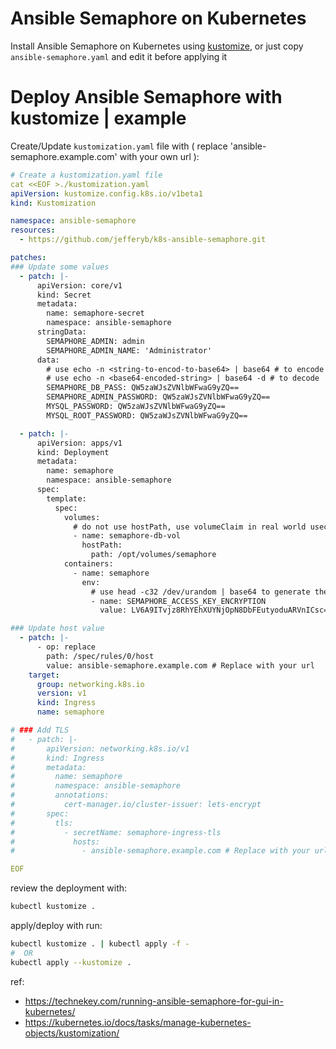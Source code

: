 # Ansible Semaphore on Kubernetes

Install Ansible Semaphore on Kubernetes using [kustomize](https://kubernetes.io/docs/tasks/manage-kubernetes-objects/kustomization/), or just copy `ansible-semaphore.yaml` and edit it before applying it

# Deploy Ansible Semaphore with kustomize | example

Create/Update `kustomization.yaml` file with ( replace 'ansible-semaphore.example.com' with your own url ):

```yaml
# Create a kustomization.yaml file
cat <<EOF >./kustomization.yaml
apiVersion: kustomize.config.k8s.io/v1beta1
kind: Kustomization

namespace: ansible-semaphore
resources:
  - https://github.com/jefferyb/k8s-ansible-semaphore.git

patches:
### Update some values
  - patch: |-
      apiVersion: core/v1
      kind: Secret
      metadata:
        name: semaphore-secret
        namespace: ansible-semaphore
      stringData:
        SEMAPHORE_ADMIN: admin
        SEMAPHORE_ADMIN_NAME: 'Administrator'
      data:
        # use echo -n <string-to-encod-to-base64> | base64 # to encode
        # use echo -n <base64-encoded-string> | base64 -d # to decode
        SEMAPHORE_DB_PASS: QW5zaWJsZVNlbWFwaG9yZQ==
        SEMAPHORE_ADMIN_PASSWORD: QW5zaWJsZVNlbWFwaG9yZQ==
        MYSQL_PASSWORD: QW5zaWJsZVNlbWFwaG9yZQ==
        MYSQL_ROOT_PASSWORD: QW5zaWJsZVNlbWFwaG9yZQ==

  - patch: |-
      apiVersion: apps/v1
      kind: Deployment
      metadata:
        name: semaphore
        namespace: ansible-semaphore
      spec:
        template:
          spec:
            volumes:
              # do not use hostPath, use volumeClaim in real world usecase
              - name: semaphore-db-vol
                hostPath:
                  path: /opt/volumes/semaphore
            containers:
              - name: semaphore
                env:
                  # use head -c32 /dev/urandom | base64 to generate the below value
                  - name: SEMAPHORE_ACCESS_KEY_ENCRYPTION
                    value: LV6A9ITvjz8RhYEhXUYNjOpN8DbFEutyoduARVnICsc=

### Update host value
  - patch: |-
      - op: replace
        path: /spec/rules/0/host
        value: ansible-semaphore.example.com # Replace with your url
    target:
      group: networking.k8s.io
      version: v1
      kind: Ingress
      name: semaphore

# ### Add TLS
#   - patch: |-
#       apiVersion: networking.k8s.io/v1
#       kind: Ingress
#       metadata:
#         name: semaphore
#         namespace: ansible-semaphore
#         annotations:
#           cert-manager.io/cluster-issuer: lets-encrypt
#       spec:
#         tls:
#           - secretName: semaphore-ingress-tls
#             hosts:
#               - ansible-semaphore.example.com # Replace with your url

EOF
```
review the deployment with:

```bash
kubectl kustomize .
```

apply/deploy with run:

```bash
kubectl kustomize . | kubectl apply -f -
#  OR
kubectl apply --kustomize .
```

ref: 
  * https://technekey.com/running-ansible-semaphore-for-gui-in-kubernetes/
  * https://kubernetes.io/docs/tasks/manage-kubernetes-objects/kustomization/
